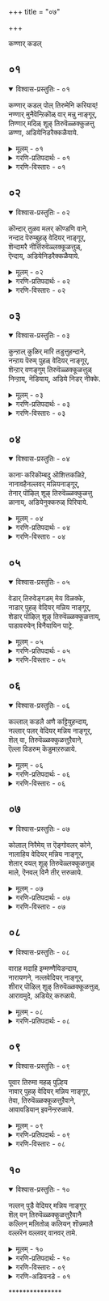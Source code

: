 +++
title = "०७"

+++

कण्णार् कडल्

## ०१

<details open><summary>विश्वास-प्रस्तुतिः - ०१</summary>

कण्णार् कडल् पोल् तिरुमेनि करियाय्\!  
नण्णार् मुनैवॆन्ऱिकॊळ् वार् मन्नु नाङ्गूर्,   
तिण्णार् मदिळ् शूऴ् तिरुवॆळ्ळक्कुळत्तु  
ळण्णा, अडियेनिडरैक्कळैयाये.
</details>

<details><summary>मूलम् - ०१</summary>

कण्णार् कडल् पोल् तिरुमेनि करियाय्\!  
नण्णार् मुनैवॆन्ऱिकॊळ् वार् मन्नु नाङ्गूर्,   
तिण्णार् मदिळ् शूऴ् तिरुवॆळ्ळक्कुळत्तु  
ळण्णा, अडियेनिडरैक्कळैयाये.
</details>

<details><summary>गरणि-प्रतिपदार्थः - ०१</summary>

कण् आर् = कण्णु तुम्बुवष्टु विस्तारवाद, कडल् पोल् = कडलिन हागॆ, तिरुमेनि करियाय् = करियदेहवुळ्ळवने, नण्णार् = शत्रुगळन्नु, मुनै = युद्धदल्लि, सोलिसि, वॆन्ऱिकॊळ् वार् = जयगळिसुववरु \(वैदिकरु\), मन्नु = वासिसुव, नाङ्गूर् = तिरुनाङ्गूरिनल्लि, तिण् आर् = भद्रतॆयिन्द तुम्बिरुव, मदिळ् शूऴ् = कोटॆयिन्द = भद्रतॆयिन्द तुम्बिरुव, मदिळ् शूऴ् = कोटॆयिन्द सुत्तुवरिद, तिरुवॆळ्लक्कूळत्तुळ् = तिरुवॆळ्ळक्कूळम् क्षेत्रदल्लि नॆलसिरुव अण्णा = स्वामी. अडियेन् = पादसेवकन, इडरै = सङ्कटवन्नु, कळैयाये = कळॆयलारॆया? 
</details>

<details><summary>गरणि-विस्तारः - ०१</summary>

कण्णु तुम्बुवष्टु विस्तारवाद कडलिन हागॆ करिय देहवुळ्ळवने, शत्रुगळन्नु युद्धदल्लि सोलिसि जयगळिसुववरु \(वैदिकरु\) वासिसुव तिरुनाङ्गूरिनल्लि बहळ भद्रवाद कोटॆयिन्द सुत्तुवरिदिरुव तिरुवॆळ्लक्कूळम् क्षेत्रदल्लि नॆलसिरुव स्वामी, ई पादसेवकन सङ्कटवन्नु नीगिसलारॆया? 

कडलमुन्दॆ निन्तु, अदॆष्टु दूर, ऎत्तकडॆ, नोडिदरू काणिसुत्तिरुवुदु कण्मनगळन्नु तुम्बुव कडले. भगवन्तनू हागॆये. कडलिन हागॆये अवनू अत्याकर्षकवाद देहकान्तियिन्द बॆळगुत्ता, अदॆष्टु नोडिदरू तृप्तितारद आशॆयन्नुण्टुमाडुत्तानॆ. अवनीग तिरुनाङ्गूरिन तिरुवॆळ्ळक्कूळम् क्षेत्रदल्लि दिव्यसुन्दरनागि नॆलसिद्दानॆ. तिरुनाङ्गूरिनल्लि वासिसुववरु वैदिकरु. अवरू सामान्यरल्ल. अवरु वेदविद्वांसरागिरुव हागॆये पराक्रमिगळु हौदु. आ प्रदेशवन्नु आक्रमिसिकॊळ्ळलु बन्द शत्रुराजरन्नू अवर सैन्यगळन्नू युद्धदल्लि सोलिसि ओडिसिदरु. अदु अवर मेलण भगवत्कृपॆयिन्द आदद्दु. आ कारणदिन्दले आळ्वाररू बेडिकॊळ्ळुत्तारॆ. “स्वामी, ई पादसेवकन सङ्कटवन्नू नीगिसलारॆया” ऎन्दु.

पुनर्जन्मद सुळियल्लि सिक्किबिद्दु तॊळलाडुत्तिरुवुदे मनुष्यन कडु सङ्कट. अदन्नु निवारिसुवुदू, अमरत्ववन्नु तरुवुदू भगवत्कृपॆये\!
</details>

## ०२

<details open><summary>विश्वास-प्रस्तुतिः - ०२</summary>

कॊन्दार् तुळव मलर् कॊण्डणि वाने,  
नन्दाद पॆरुम्बुहऴ् वेदियर् नाङ्गूर्,  
शॆन्दामरै नीर्त्तिरुवॆळ्लक्कूळत्तुळ्,  
ऎन्दाय्, अडियेनिडरैक्कळैयाये.
</details>

<details><summary>मूलम् - ०२</summary>

कॊन्दार् तुळव मलर् कॊण्डणि वाने,  
नन्दाद पॆरुम्बुहऴ् वेदियर् नाङ्गूर्,  
शॆन्दामरै नीर्त्तिरुवॆळ्लक्कूळत्तुळ्,  
ऎन्दाय्, अडियेनिडरैक्कळैयाये.
</details>

<details><summary>गरणि-प्रतिपदार्थः - ०२</summary>

कॊन्दु आर्‍ = हूगॊञ्चलुगळु तुम्बिरुव, तुळवम् मलर् = तुळसियन्नू हूगळन्नू, कॊण्डु = धरिसि, अणिवाने, = अलङ्करिसिकॊण्डिरुववने, नन्दाद = ऎन्दे दिगू अळियद, पॆरु पुहऴ् = हॆच्चिन कीर्तियन्नुळ्ळ, वेदियर् नाङ्गूर् = वैदिकरिरुव तिरुनाङ्गूरिन, शॆम् तामरै नीर् = कॆन्दावरॆ हूगळु तुम्बिरुव नीरिन नॆलॆगळुळ्ळ, तिरुवॆळ्ळक्कुळत्तुळ् = तिरुवॆळ्ळक्कूळम् क्षेत्रद, ऎन्दाय् = नन्न स्वामिये, अडियेन् = पादसेवकन, इडरै= सङ्कटवन्नु, कळैयायै = नीगिसलारॆया? 
</details>

<details><summary>गरणि-विस्तारः - ०२</summary>

हूगॊञ्चलुगळु तुम्बिरुव तुलसियन्नू हूगळन्नू धरिसि अलङ्करिसिकॊण्डिरुववने, ऎन्दॆन्दिगू अळियद हॆच्चिन कीर्तियन्नुळ्ळ वैदिकरुळ्ळ तिरुनाङ्गूरिन कॆन्दावरॆ हूगळु तुम्बिरुव सरोवरगळ तिरुवॆळ्ळक्कूळम् क्षेत्रद नन्न स्वामिये, पादसेवकन सङ्कटवन्नु नीगिसलारॆया? 

अद्वितीयरू असदळवाद कीर्तियुळ्ळ वेदविद्वांसरु वासिसुव तिरुनाङ्गूरिन तिरुवॆळ्लक्कुळम् क्षेत्रदल्लि नॆलसिरुव स्वामिगॆ गॊञ्चलुगॊञ्चलागि बिडिसिरुव हूविन हारवन्नू तुलसिय हारवन्नू तॊडिसि अलङ्करिसिरुत्तारॆ. भक्तरु आळ्वाररु भगवन्तनल्लि प्रार्थनॆयन्नु सल्लिसुत्तिद्दारॆ.
</details>

## ०३

<details open><summary>विश्वास-प्रस्तुतिः - ०३</summary>

कुन्ऱाल् कुळिर् मारि तडुत्तुहन्दाने,  
नन्ऱाय पॆरुम् पुहळ् वेदियर् नाङ्गूर्,  
शॆन्ऱार् वणङ्गुम् तिरुवॆळ्ळक्कूळत्तुळ्  
निन्ऱाय्, नॆडियाय्, अडिये निडर् नीक्के.
</details>

<details><summary>मूलम् - ०३</summary>

कुन्ऱाल् कुळिर् मारि तडुत्तुहन्दाने,  
नन्ऱाय पॆरुम् पुहळ् वेदियर् नाङ्गूर्,  
शॆन्ऱार् वणङ्गुम् तिरुवॆळ्ळक्कूळत्तुळ्  
निन्ऱाय्, नॆडियाय्, अडिये निडर् नीक्के.
</details>

<details><summary>गरणि-प्रतिपदार्थः - ०३</summary>

कुन्ऱाल् = बॆट्टदिन्द, कुळिर् मारि = नडुगिसुवन्थ भयङ्करवाद मळॆयन्नु, तडुत्तु = तडॆदु, उहन्दाने = हर्षिसिदवने, नन्ऱु आय = श्रेष्ठवाद, पॆरुपुहऴ् = विशेष कीर्तियन्नुळ्ळ, वेदियर् = वेदविद्वांसरु नॆलसिरुव, नाङ्गूर्= तिरुनाङ्गूरिगॆ, शॆन्ऱार् = होगि बरुववरॆल्लरू, वणङ्गुम् = नमस्करिसुव, तिरुवॆळ्लक्कूळत्तुळ् = तिरुवॆळ्लक्कूळम् क्षेत्रदल्लि, निन्ऱाय् = नॆलसिरुववने, नॆडियाय् = सर्वेश्वरने, अडियेन् = पादसेवकन, इडर् = सङ्कटगळन्नु, नीक्के = नीगिसबेकु. 
</details>

<details><summary>गरणि-विस्तारः - ०३</summary>

बॆट्टदिन्द नडुगिसुवन्थ भयङ्करवाद मळॆयन्नु तडॆदु हर्षिसिदवने, श्रेष्ठवाद विशेष कीर्तियन्नुळ्ळ वेद विद्वांसरु नॆलसिरुव तिरुनाङ्गूरिगॆ होगि बरुववरॆल्लरू नमस्करिसुव तिरुवॆळ्ळक्कुळम् क्षेत्रदल्लिनॆलसिरुववने, सर्वेश्वरने, पादसेवकन सङ्कटगळन्नु नीनु नीगिसबेकु.

तिरुनाङ्गूरिगॆ होगि बरुववरॆल्लरू तिरुवॆळ्ळक्कूळम् क्षेत्रक्कॆ तप्पदॆ होगि बरुत्तारॆ. आ क्षेत्रदल्लि नॆलसिरुव स्वामिये हिन्दॆ श्रीकृष्णनागि अवतरिसि, देवेन्द्रनु कोपगॊण्डु सुरिसिद बिरुसुमळॆयिन्द नन्दगोकुलद गोवुगळन्नू गोवळरन्नू रक्षिसुवुदक्कागि, गोवर्धन गिरियन्ने ऎत्ति हिडिद परमसमर्थनु. आ सर्वेश्वरने ईग तिरुवॆळ्ळक्कुळक्षेत्रदल्लि भक्तरिगॆकृपॆदोरुवुदक्कागिये नॆलसिद्दानॆ. “स्वामी, ई पादसेवकन सङ्कटगळन्नु निवारिसबेकु” ऎन्दु प्रार्थिसुत्तारॆ, आळ्वाररु.
</details>

## ०४

<details open><summary>विश्वास-प्रस्तुतिः - ०४</summary>

कानार्‍ करिकॊम्बदु ऒशित्तकळिऱे,  
नानावहैनल्लवर् मन्नियनाङ्गूर्,  
तेनार् पॊऴिल् शूऴ् तिरुवॆळ्ळक्कुळत्तु  
ळानाय्, अडियेनुक्करुळ् पिरियाये.
</details>

<details><summary>मूलम् - ०४</summary>

कानार्‍ करिकॊम्बदु ऒशित्तकळिऱे,  
नानावहैनल्लवर् मन्नियनाङ्गूर्,  
तेनार् पॊऴिल् शूऴ् तिरुवॆळ्ळक्कुळत्तु  
ळानाय्, अडियेनुक्करुळ् पिरियाये.
</details>

<details><summary>गरणि-प्रतिपदार्थः - ०४</summary>

कान् आर् = काडिनल्लॆल्ला अलॆदाडिद, करि = आनॆय, कॊम्बु अदु = दन्तगळन्नु, ऒशित्त = मुरिद, कळिऱे = सलगने, नानावहै = अनेक बगॆय, नल्लवर् = सद्गुणवन्तरु, मन्निय = वासिसुव, नाङ्गूर् = तिरुनाङ्गूरिन, तेन् आर् = जेनु तुम्बिद, पॊऴिल् शूऴ् = तोपुगळिन्द सुत्तुवरिद, तिरुवॆळ्ळक्कूलत्तुळ् = तिरुवॆळ्ळक्कूळम् क्षेत्रद, आनाय् = स्वामियागिरुववने \(असङ्ख्यातस्वरूपने\), अडियेनुक्कू = पादसेवकनिगॆ, अरुळ् पुरियाये = कृपॆमाडलारॆया? 
</details>

<details><summary>गरणि-विस्तारः - ०४</summary>

काडिनल्लॆल्ला अलॆदाडिद आनॆय दन्तगळन्नु मुरिद सलगने, नाना बगॆय सद्गुणवन्तरु वासिसुव तिरुनाङ्गूरिन जेनु तुम्बिद उपवनगळिन्द सुत्तुवरिदिरुव तिरुवॆळ्ळक्कूळम् क्षेत्रद स्वामिये, असङ्ख्यातस्वरूपने, पादसेवकनिगॆ कृपॆमाडलारॆया?
</details>

## ०५

<details open><summary>विश्वास-प्रस्तुतिः - ०५</summary>

वेडार् तिरुवेङ्गडम् मेय विळक्के,  
नाडार् पुहऴ् वेदियर् मन्निय नाङ्गूर्,  
शेडार् पॊऴिल् शूऴ् तिरुवॆळ्ळक्कूळत्ताय्,  
पाडावरुवेन् विनैयायिन पाट्रे.
</details>

<details><summary>मूलम् - ०५</summary>

वेडार् तिरुवेङ्गडम् मेय विळक्के,  
नाडार् पुहऴ् वेदियर् मन्निय नाङ्गूर्,  
शेडार् पॊऴिल् शूऴ् तिरुवॆळ्ळक्कूळत्ताय्,  
पाडावरुवेन् विनैयायिन पाट्रे.
</details>

<details><summary>गरणि-प्रतिपदार्थः - ०५</summary>

वेडु आर् = बेडरु तुम्बिरुव, तिरुवेङ्गडम् = तिरुवॆङ्कटगिरियल्लि, मेय = नॆलसिरुव, विळक्के = ज्योतिये, नाडु आर् = नाडॆल्लवू, पुहऴ् = कीर्तियुळ्ळ, वेदियर् = वेदविद्वांसरु, मन्निय = नॆलसिरुव, नाङ्गूर् = तिरुनाङ्गूरिन, शेडु आर् = दट्टवागिरुव पॊऴिल् शूऴ् = उपवनगळिन्द सुत्तुवरिदिरुव,तिरुवॆळ्लक्कूळत्ताय् = हाडिकॊण्डु, वरुवेन् = बरुत्तिद्देनॆ, विनै आयिन् = माडिद पापगळन्नॆल्ला, पाट्रे = परिहरिसबेकु. 
</details>

<details><summary>गरणि-विस्तारः - ०५</summary>

बेडरु तुम्बिरुव तिरुवॆङ्कटगिरियल्लि नॆलसिरुव ज्योतिये, नाडॆल्लवू कीर्तियुळ्ळ वेदविद्वांसरु वासिसुव तिरुनाङ्गूरिन दट्टवाद उपवनगळिन्द सुत्तुवरिद तिरुवॆळ्ळक्कूळम् क्षेत्रद स्वामिये, हाडिकॊण्डु बरुत्तिद्देनॆ. माडिद पापगळन्नॆल्ला परिहरिसबेकु. 

नाडल्लॆल्ला सुप्रसिद्धवाद तिरुवॆङ्कटगिरियल्लि नॆलसिरुव स्वामियल्लि बेडिकॆगळन्नु सल्लिसुवुदु, हरकॆगळन्नु हॊरुवुदु, सेवॆमाडुवुदु, दर्शनमाडि बरुवुदु सर्वसामान्य. अष्टे प्रसिद्धवादद्दु तिरुवॆळ्ळक्कूळम् क्षेत्रद. अल्लि नॆलसिरुव स्वामियल्लियू अष्टे तीव्रवागि अष्टे दैन्यतॆयिन्द भक्तरु बेडिकॆगळन्नु सल्लिसुत्तारॆ. आळ्वाररु बेडिकॊळ्ळुत्तारॆ- “स्वामी ज्योति स्वरूपने, निन्नन्नु स्तुतिसुत्ता निन्न बळिगॆ बरुत्तिद्देनॆ. नानु माडिद पापगळन्नॆल्ल नीनु परिहरिसबेकु. निन्न कृपाश्रयवन्नु दयॆनीडु”.
</details>

## ०६

<details open><summary>विश्वास-प्रस्तुतिः - ०६</summary>

कल्लाल् कडलै अणै कट्टियुहन्दाय्,  
नल्लार् पलर् वेदियर् मन्निय नाङ्गूर्,  
शॆल् वा, तिरुवॆळ्ळक्कुळत्तुऱैवाने,  
ऎल्ला विडरुम् कॆडुमाऱरुळाये.
</details>

<details><summary>मूलम् - ०६</summary>

कल्लाल् कडलै अणै कट्टियुहन्दाय्,  
नल्लार् पलर् वेदियर् मन्निय नाङ्गूर्,  
शॆल् वा, तिरुवॆळ्ळक्कुळत्तुऱैवाने,  
ऎल्ला विडरुम् कॆडुमाऱरुळाये.
</details>

<details><summary>गरणि-प्रतिपदार्थः - ०६</summary>

कल्लाल् = कल्लिनिन्द, कडलै = कडलन्नु, अणैकट्टि = अणॆकट्टिनिन्द \(अणॆयन्नु कट्टि\), उहन्दाय् = हर्षिसिदवने, नल्लार् = सद्गुणवन्तरु, पलर् = बहुमन्दि, वेदियर् = वेदविद्वांसरु, मन्निय = नॆलसिरुव, नाङ्गूर् = तिरुनाङ्गूरिनल्लि, शॆल् वा = चॆलुवने, तिरुवॆळ्ळक्कूळत्तु = तिरुवॆळ्ळक्कूळम् क्षेत्रदल्लि, उऱैवाने = नॆलसिरुववने, ऎल्ला इडरुम् = \(नन्न\) ऎल्ला सङ्कटगळन्नू, कॆडुम् आऱु = परिहरिसुवन्तॆ, अरुळायॆ = कृपॆमाडलारॆया? 
</details>

<details><summary>गरणि-विस्तारः - ०६</summary>

कल्लिनिन्द कडलन्नु अणॆकट्टुकट्टि हर्षिसिदवने, बहुमन्दि सद्गुणवन्तराद वेदविद्वांसरु बाळुव तिरुनाङ्गूरिन चॆलुवने, तिरुवॆळ्ळक्कूळम् क्षेत्रदल्लि नॆलसिरुववने, नन्न ऎल्ला सङ्कटगळन्नू परिहरिसुवन्तॆ कृपॆमाडलारॆया? 

भगवन्तनिगॆ यावुदु ताने असाध्य? अवनु श्रीरामनागि साधिसिद महत्कार्यगळल्लि अलॆगळिन्द तुम्बिद्द कडलिगॆ सेतुवॆयन्नु कट्टिद्दू. कडलिनॊळक्कॆ बॆट्टगळन्ने इळिसि भद्रवाद सेतुवॆयन्नु कट्टिदनु स्वामि. सद्गुणवन्तराद वेदविद्वांसरु बाळुव तिरुनाङ्गूरिनल्लि दिव्यसुन्दरनागि मॆरॆयुववनू अवने. तिरुवॆळ्ळक्कूळम् क्षेत्रदल्लि नॆलसिरुववनू अवने. अवनल्लि आळ्वाररु तम्म इहजन्मद सङ्कटगळॆल्लवू निश्शेषवागि तॊलगि होगुवन्तॆ कृपॆमाडबेकॆन्दु बेडुत्तारॆ.
</details>

## ०७

<details open><summary>विश्वास-प्रस्तुतिः - ०७</summary>

कोलाल् निरैमेय् त्त ऎङ्गोवलर् कोने,  
नालाहिय वेदियर् मन्निय नाङ्गूर्,   
शेलार् वयल् शूऴ् तिरुवॆळ्लक्कूळत्तुळ्  
माले, ऎनवल् विनै तीर् त्तरुळाये.
</details>

<details><summary>मूलम् - ०७</summary>

कोलाल् निरैमेय् त्त ऎङ्गोवलर् कोने,  
नालाहिय वेदियर् मन्निय नाङ्गूर्,   
शेलार् वयल् शूऴ् तिरुवॆळ्लक्कूळत्तुळ्  
माले, ऎनवल् विनै तीर् त्तरुळाये.
</details>

<details><summary>गरणि-प्रतिपदार्थः - ०७</summary>

कोलाल् = कोलन्नु हिडिदु, निरै = हसुकरुगळन्नु, मेय् त्त = मेयिसिद, ऎम् कोवलर् कोने = नम्म गोवळर ऒडॆयने, नालाहिय = नाल्कु वेदगळन्नू बल्ल, वेदियर् = वेदविद्वांसरु, मन्निय = बाळुव, नाङ्गूर् = तिरुनाङ्गूरिन, शेलार् = शेल् मीनुगळु तुम्बिरुव, वयल् शूऴ् = गद्दॆगळिन्द सुत्तुवरिद, तिरुवॆळ्ळक्कूळत्तुळ् = तिरुवॆळ्ळक्कूळदल्लि नॆलसिरुव माले = सर्वेश्वरने, ऎन = नन्न, वल् विनै = महापापगळन्नु, तीर् त्तु= कळॆदु \(तीरिसि\), अरुळाये = कृपॆ तोरलारॆया? 
</details>

<details><summary>गरणि-विस्तारः - ०७</summary>

कोलन्नु हिडिदु हसुकरुगळन्नु मेयिसिद नम्म गोवळर ऒडॆयने, नाल्कु वेदगळल्लू परिणतराद वेदविद्वांसरु बाळुव तिरुनाङ्गूरिन, शेल् मीनुगळिन्द तुम्बिरुव गद्दॆगळिन्द सुत्तुवरिद तिरुवॆळ्ळक्कूळम् क्षेत्रदल्लि नॆलसिरुव सर्वेश्वरने, नन्न महापापगळन्नु तीरिसि कृपॆदोरलारॆया? 

बालकृष्णनागि अवतरिसिद भगवन्तनु नन्दगोकुलद गोवळबालकर जॊतॆयल्लि दनकरुगळन्नु मेयिसुवुदक्कागि दिनवहि, कैयल्लि कोलन्नु हिडिदु काडिगॆ होगि बरुत्तिद्दनु. नाल्कु वेदगळल्लू परिणतरु बाळुव तिरुनाङ्गूरिनल्लि नॆलसिरुववनू अवने. तिरुवॆळ्ळक्कूळम् क्षेत्रदल्लि नॆलसिरुव सर्वेश्वरनू अवने. अवनल्लि आळ्वाररु बेडिकॊळ्ळुत्तारॆ, स्वामी, नन्न महापापगळन्नॆल्ला तीरिसि, ननगॆ कृपॆमाडु”.
</details>

## ०८

<details open><summary>विश्वास-प्रस्तुतिः - ०८</summary>

वाराह मदाहि इम्मण्णैयिडन्दाय्,  
नारायणने, नल्लवेदियर् नाङ्गूर्,  
शीरार् पॊऴिल् शूऴ् तिरुवॆळ्ळक्कूळत्तुळ्,  
आरावमुदे, अडियेऱ् करुळाये.
</details>

<details><summary>मूलम् - ०८</summary>

वाराह मदाहि इम्मण्णैयिडन्दाय्,  
नारायणने, नल्लवेदियर् नाङ्गूर्,  
शीरार् पॊऴिल् शूऴ् तिरुवॆळ्ळक्कूळत्तुळ्,  
आरावमुदे, अडियेऱ् करुळाये.
</details>

<details><summary>गरणि-प्रतिपदार्थः - ०८</summary>

वाराहम् अदुआहि = महावराहनागि, इ-मण्णै = ई भूमियन्नु, इडन्दाय् = हिडिदु मेलॆत्तिदवने, नारायणने = श्रीमन्नारायणने, नल्ल वेदियर् = उत्तमस्वभावदवराद, वेदविद्वांसरु बाळुव, नाङ्गूर् = तिरुनाङ्गूरिन, शीर् आर् = सस्यसम्पद्भरितवाद, पॊऴिल् = तोपुगळिन्द, शूऴ् = सुत्तुवरिद, तिरुवॆळ्लक्कूळत्तुळ् = तिरुवॆळ्ळक्कूळम् क्षेत्रद, आरा अमुदे = तृप्तियागदन्थ अमृतस्वरूपने, अडियेऱ् कु= पादसेवकनल्लि, अरुळाये = कृपॆदोरलारॆया? 
</details>

## ०९

<details open><summary>विश्वास-प्रस्तुतिः - ०९</summary>

पूवार तिरुमा महळ् पुल्हिय   
नावार् पुहऴ् वेदियर् मन्निय नाङ्गूर्,  
तेवा, तिरुवॆळ्ळक्कूळत्तुऱैवाने,  
आवावडियान् इवनॆन्ऱरुळाये.
</details>

<details><summary>मूलम् - ०९</summary>

पूवार तिरुमा महळ् पुल्हिय   
नावार् पुहऴ् वेदियर् मन्निय नाङ्गूर्,  
तेवा, तिरुवॆळ्ळक्कूळत्तुऱैवाने,  
आवावडियान् इवनॆन्ऱरुळाये.
</details>

<details><summary>गरणि-प्रतिपदार्थः - ०९</summary>

पू आर् = तावरॆ हूविनल्लिरुव, तिरु मामहळ् = श्रीदेवियन्नु, पुल् हिय = कूडिकॊण्डिरुव, मार् बा = वक्षवुळ्ळवने, ना आर् पुहऴ् = नालगॆ तुम्ब हॊगळिसिकॊळ्ळुव, वेदियर् = वेदविद्वांसरु, मन्निय = वासिसुव, नाङ्गूर् = तिरुनाङ्गूरिन, तेवा = स्वामिये, तिरुवॆळ्लक्कुळत्तु = तिरुवॆळ्लक्कूळम् क्षेत्रदल्लि, उऱैवाने = नॆलसिरुववने, आ अडियान् इवन् = अय्योअय्यो इवनु नन्न पादसेवकनल्ल, ऎन्ऱु = ऎन्दु भाविसि, अरुळाये = कृपॆदोरॆया? 
</details>

<details><summary>गरणि-विस्तारः - ०८</summary>

तावरॆय हूविनल्लिरुव श्रीदेवियन्नु कूडिकॊण्डिरुव वक्षवुळ्ळवने, नालगॆय तुम्ब हॊगळिसिकॊळ्ळुव वेदविद्वांसरु नॆलसिरुव तिरुनाङ्गूरिनस्वामिये तिरुवॆळ्ळक्कूळम् क्षेत्रदल्लि नॆलसिरुववने, अय्यो इवनु नन्न पादसेवकनॆन्दु भाविसि कृपॆदोरॆया? 

आळ्वाररु भगवन्तनल्लि मॊरॆयिडुत्तारॆ- देवा, नीनु सुन्दरवाद तावरॆहूविनल्लि हुट्टिद श्रीदेवियन्नु निन्न वक्षदल्लिये इरिसिकॊण्डिद्दीयॆ. आद्दरिन्द नीनु दयापूर्णहृदयनु नीनु. तिरुनाङ्गूरिनल्लि बाळुववेदविद्वांसरु निन्नन्नु ऎडॆबिडदॆ बायितुम्ब हॊगळिहाडुत्तिरुत्तारॆ. तिरुवॆळ्ळक्कूळम् क्षेत्रदल्लि नॆलसिरुववनू नीनु. ’अय्योपाप, इवनु नन्न पादसेवक. नन्नन्ने आश्रयिसिरुववनु. इवनन्नु कनिकरिसबेकादद्दु उद्धरिसबेकादद्दु नन्न कर्तव्य” ऎन्दु नीनु नन्नल्लि कृपॆतोरु प्रभुवे.
</details>

## १०

<details open><summary>विश्वास-प्रस्तुतिः - १०</summary>

नल्लन् पुडै वेदियर् मन्निय नाङ्गूर्  
शॆल् वन् तिरुवॆळ्ळक्कूळत्तुऱैवानै  
कल्लिन् मलितोळ् कलियन् शॊन्नमालै  
वल्लरॆन वल्लवर् वानवर् तामे.
</details>

<details><summary>मूलम् - १०</summary>

नल्लन् पुडै वेदियर् मन्निय नाङ्गूर्  
शॆल् वन् तिरुवॆळ्ळक्कूळत्तुऱैवानै  
कल्लिन् मलितोळ् कलियन् शॊन्नमालै  
वल्लरॆन वल्लवर् वानवर् तामे.
</details>

<details><summary>गरणि-प्रतिपदार्थः - १०</summary>

नल् = उत्तमवाद, अन्बु उडै= प्रेमभक्तियन्नुळ्ळ, वेदियर् = वेदविद्वांसरु, मन्निय = बाळुव, नाङ्गूर्= तिरुनाङ्गूरिन, शॆल्वन् = दिव्यसुन्दरनू, तिरुवॆळ्लक्कूळत्तु= तिरुवॆळ्ळक्कूळम् क्षेत्रदल्लि, उऱैवानै = नॆलसिरुववनू आदवनन्नु कुरितु, कल्लिन् = बॆट्टदन्थ \(कल्लिनन्थ\), मलि = सामर्थ्यवुळ्ळ, तोळ् = तोळुगळुळ्ळ, कलियन् = कलियनु, शॊन्न= हेळिद, मालै = पाशुरमालॆयन्नु, वल्लर् ऎन = ’इवरु बल्लवरु’ ऎन्दु हेळिसिकॊळ्ळुवन्तॆ, वल्लवर् = बल्लवरु\(तिळिदुकॊण्डवरु\), वानवर् तामे = अमररे आगुत्तारॆ.
</details>

<details><summary>गरणि-विस्तारः - ०९</summary>

उत्तमवाद प्रेमभक्तिगळन्नुळ्ळ वेदविद्वांसरु बाळुव तिरुनाङ्गूरिन दिव्यसुन्दरनू तिरुवॆळ्ळक्कूळम् क्षेत्रदल्लि नॆलसिरुववनू आद सर्वेश्वरनन्नु कुरितु बॆट्टदहागॆ बलिष्ठवाद तोळुगळुळ्ल कलियनु हेळिद पाशुरमालॆयन्नु ’इवरु बल्लवरु’ ऎन्दु हेळिसिकॊळ्ळुवन्तॆ तिळिदुकॊण्डवरु अमररे आगुत्तारॆ. 

इदु ई तिरुमॊऴिय फलश्रुतिये. इदर मुख्य तत्त्व मनुष्यनु अमरनागुवुदु हेगॆ ऎम्बुदन्नु तिळिसुवुदे. ई हत्तु पाशुरगळ मालॆयल्लि अडकवागिरुवुदु शरणागतिय तत्त्व. भगवन्तनन्नु ऒम्मनदिन्द आश्रयिसिदवनन्नु भगवन्तनु ऎन्दिगू कैबिडनु. अवन पापराशियन्नॆल्ला सुट्तु भस्ममाडि, अवनन्नु परिशुद्धनन्नागि माडि, तन्न नित्यकैङ्कर्यदल्लिये तॊडगिरुवन्तॆ अवनन्नु तन्न बळिगॆ करॆदुकॊळ्ळुत्तानॆ भगवन्त. ई सदंशयागुवुदक्कॆ मनवरिकॆयागुवुदक्कॆ ई हत्तु पाशुरगळन्नु चॆन्नागि कूलङ्कषवागि, अरितुकॊण्डिरुव ज्ञानिगळू, श्रेष्ठभक्तरू इवरु’ ऎन्निसिकॊळ्ळुवन्तॆ, इवुगळन्नु अभ्यासमाडबेकु. इदु भक्तनन्नु \(शरणागतनन्नु\) भगवन्तन कृपाश्रयक्कॆ तप्पदॆ ऒळपडिसुत्तदॆ. इदर फलवागि भक्तनु “अमरने आगुत्तानॆ”. 

\*\*\*\*\*\*\*\*\*\*\*\*\*
</details>

<details><summary>गरणि-अडियनडे - ०१</summary>

कण्णार्, कॊन्दु, कान्, वेडु, कल्लाल्, कोलाल्, वाराहमदु, पूवार्, नल्लन्बुडै, \(कवळयानै\). 
</details>

\*\*\*\*\*\*\*\*\*\*\*\*\*\*\*
